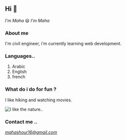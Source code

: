 ## Hi  👋

*I'm Maha*  :smiley:
*I'm Maha*

### About me
I'm civil engineer, i'm currently learning web development.
### Languages..
1. Arabic 
2. English 
3. french
### What do i do for fun ? 
I like hiking and watching movies.

![I like the nature..](https://logisel.org/ville-emmerin/wordpress/wp-content/uploads/2021/03/tree-276014__340.jpg)

### Contact me ..
*mahashour16@gmail.com*
